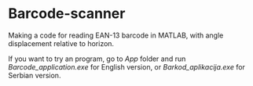# Barcode-scanner
Making a code for reading EAN-13 barcode in MATLAB, with angle displacement relative to horizon.

If you want to try an program, go to _App_ folder and run _Barcode_application.exe_ for English version, or _Barkod_aplikacija.exe_ for Serbian version.


 
